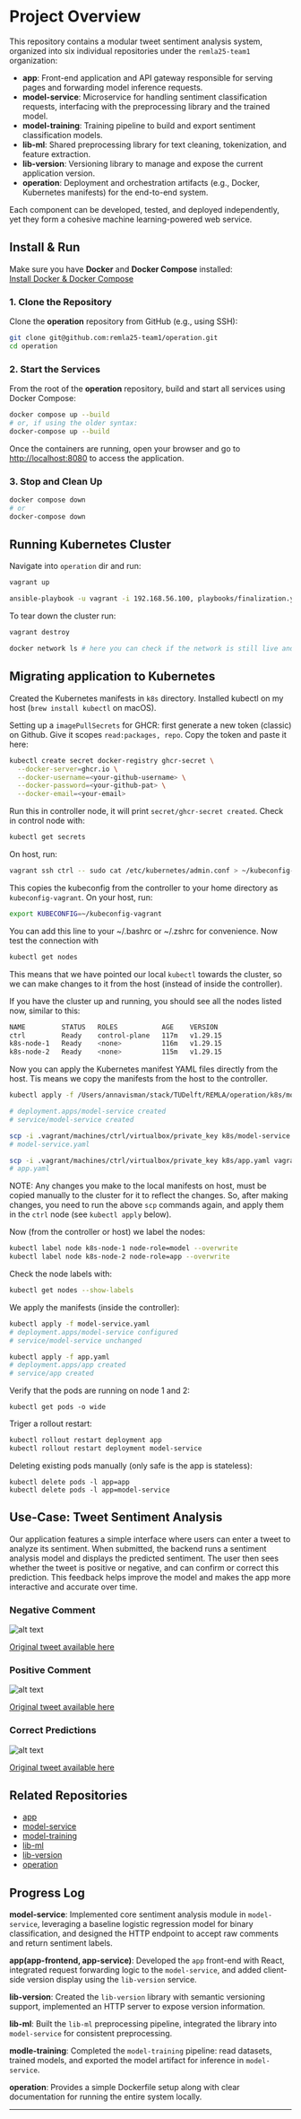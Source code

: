 # Project Overview

This repository contains a modular tweet sentiment analysis system, organized into six individual repositories under the `remla25-team1` organization:

* **app**: Front-end application and API gateway responsible for serving pages and forwarding model inference requests.
* **model-service**: Microservice for handling sentiment classification requests, interfacing with the preprocessing library and the trained model.
* **model-training**: Training pipeline to build and export sentiment classification models.
* **lib-ml**: Shared preprocessing library for text cleaning, tokenization, and feature extraction.
* **lib-version**: Versioning library to manage and expose the current application version.
* **operation**: Deployment and orchestration artifacts (e.g., Docker, Kubernetes manifests) for the end-to-end system.

Each component can be developed, tested, and deployed independently, yet they form a cohesive machine learning-powered web service.

## Install & Run

Make sure you have **Docker** and **Docker Compose** installed:  
[Install Docker & Docker Compose](https://docs.docker.com/compose/install/)

### 1. Clone the Repository

Clone the **operation** repository from GitHub (e.g., using SSH):

   ```bash
   git clone git@github.com:remla25-team1/operation.git
   cd operation
   ```

### 2. Start the Services
From the root of the **operation** repository, build and start all services using Docker Compose:

   ```bash
   docker compose up --build
   # or, if using the older syntax:
   docker-compose up --build
   ```

Once the containers are running, open your browser and go to [http://localhost:8080](http://localhost:8080) to access the application.


### 3. Stop and Clean Up

   ```bash
   docker compose down
   # or
   docker-compose down
   ```

## Running Kubernetes Cluster
Navigate into ```operation``` dir and run:

```bash
vagrant up

ansible-playbook -u vagrant -i 192.168.56.100, playbooks/finalization.yaml
```

To tear down the cluster run:
```bash
vagrant destroy

docker network ls # here you can check if the network is still live and remove it 
```

## Migrating application to Kubernetes
Created the Kubernetes manifests in ```k8s``` directory. Installed kubectl on my host (```brew install kubectl``` on macOS). 

Setting up a ```imagePullSecrets``` for GHCR: first generate a new token (classic) on Github. Give it scopes ```read:packages, repo```. Copy the token and paste it here:
```bash
kubectl create secret docker-registry ghcr-secret \
  --docker-server=ghcr.io \
  --docker-username=<your-github-username> \
  --docker-password=<your-github-pat> \
  --docker-email=<your-email>
```
Run this in controller node, it will print ```secret/ghcr-secret created```. Check in control node with:
```bash
kubectl get secrets
```

On host, run:
```bash
vagrant ssh ctrl -- sudo cat /etc/kubernetes/admin.conf > ~/kubeconfig-vagrant
```
This copies the kubeconfig from the controller to your home directory as ```kubeconfig-vagrant```.
On your host, run:
```bash
export KUBECONFIG=~/kubeconfig-vagrant
```
You can add this line to your ~/.bashrc or ~/.zshrc for convenience. Now test the connection with
```bash
kubectl get nodes
```
This means that we have pointed our local ```kubectl``` towards the cluster, so we can make changes to it from the host (instead of inside the controller).

If you have the cluster up and running, you should see all the nodes listed now, similar to this:
```bash
NAME         STATUS   ROLES           AGE    VERSION
ctrl         Ready    control-plane   117m   v1.29.15
k8s-node-1   Ready    <none>          116m   v1.29.15
k8s-node-2   Ready    <none>          115m   v1.29.15
```

Now you can apply the Kubernetes manifest YAML files directly from the host. Tis means we copy the manifests from the host to the controller.
```bash
kubectl apply -f /Users/annavisman/stack/TUDelft/REMLA/operation/k8s/model-service.yaml

# deployment.apps/model-service created
# service/model-service created

scp -i .vagrant/machines/ctrl/virtualbox/private_key k8s/model-service.yaml vagrant@192.168.56.100:/home/vagrant/
# model-service.yaml                                                   100%  786   620.5KB/s   00:00  

scp -i .vagrant/machines/ctrl/virtualbox/private_key k8s/app.yaml vagrant@192.168.56.100:/home/vagrant/
# app.yaml                                                             100% 1056     1.8MB/s   00:00   
```
NOTE: Any changes you make to the local manifests on host, must be copied manually to the cluster for it to reflect the changes. So, after making changes, you need to run the above ```scp``` commands again, and apply them in the ```ctrl``` node (see ```kubectl apply``` below).

Now (from the controller or host) we label the nodes:
```bash
kubectl label node k8s-node-1 node-role=model --overwrite
kubectl label node k8s-node-2 node-role=app --overwrite
```

Check the node labels with:
```bash
kubectl get nodes --show-labels
```

We apply the manifests (inside the controller):
```bash
kubectl apply -f model-service.yaml
# deployment.apps/model-service configured
# service/model-service unchanged

kubectl apply -f app.yaml
# deployment.apps/app created
# service/app created
```

Verify that the pods are running on node 1 and 2:
```
kubectl get pods -o wide
```

Triger a rollout restart:
```bash
kubectl rollout restart deployment app
kubectl rollout restart deployment model-service
```

Deleting existing pods manually (only safe is the app is stateless):
```
kubectl delete pods -l app=app
kubectl delete pods -l app=model-service
``` 
## Use-Case: Tweet Sentiment Analysis

Our application features a simple interface where users can enter a tweet to analyze its sentiment. When submitted, the backend runs a sentiment analysis model and displays the predicted sentiment. The user then sees whether the tweet is positive or negative, and can confirm or correct this prediction. This feedback helps improve the model and makes the app more interactive and accurate over time.

### Negative Comment
![alt text](cases/negative.png)

[Original tweet available here](https://x.com/JtheCat3/status/1864351776868094126)

### Positive Comment
![alt text](cases/positive.png)

[Original tweet available here](https://x.com/TinuKuye/status/1719440898696630564)

### Correct Predictions
![alt text](cases/correction.png)

[Original tweet available here](https://x.com/TinuKuye/status/1719440898696630564)


## Related Repositories

* [app](https://github.com/remla25-team1/app)
* [model-service](https://github.com/remla25-team1/model-service)
* [model-training](https://github.com/remla25-team1/model-training)
* [lib-ml](https://github.com/remla25-team1/lib-ml)
* [lib-version](https://github.com/remla25-team1/lib-version)
* [operation](https://github.com/remla25-team1/operation)


## Progress Log

**model-service**: Implemented core sentiment analysis module in `model-service`, leveraging a baseline logistic regression model for binary classification, and designed the HTTP endpoint to accept raw comments and return sentiment labels.

**app(app-frontend, app-service)**: Developed the `app` front-end with React, integrated request forwarding logic to the `model-service`, and added client-side version display using the `lib-version` service.

**lib-version**: Created the `lib-version` library with semantic versioning support, implemented an HTTP server to expose version information.

**lib-ml**: Built the `lib-ml` preprocessing pipeline, integrated the library into `model-service` for consistent preprocessing.

**modle-training**: Completed the `model-training` pipeline: read datasets, trained models, and exported the model artifact for inference in `model-service`.

**operation**: Provides a simple Dockerfile setup along with clear documentation for running the entire system locally.

---